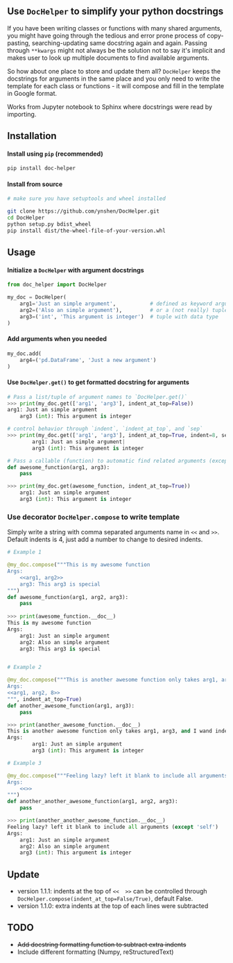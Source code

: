 ## Use `DocHelper` to simplify your python docstrings

If you have been writing classes or functions with many shared arguments, you
might have going through the tedious and error prone process of copy-pasting,
searching-updating same docstring again and again. Passing through `**kwargs`
might not always be the solution not to say it's implicit and makes user to
look up multiple documents to find available arguments.

So how about one place to store and update them all? `DocHelper` keeps the
docstrings for arguments in the same place and you only need to write the
template for each class or functions - it will compose and fill in the
template in Google format.

Works from Jupyter notebook to Sphinx where docstrings were read by importing.

## Installation
#### Install using `pip` (recommended)

```bash
pip install doc-helper
```

#### Install from source
```bash
# make sure you have setuptools and wheel installed

git clone https://github.com/ynshen/DocHelper.git
cd DocHelper
python setup.py bdist_wheel
pip install dist/the-wheel-file-of-your-version.whl
```

## Usage

#### Initialize a `DocHelper` with argument docstrings

```python
from doc_helper import DocHelper

my_doc = DocHelper(
    arg1='Just an simple argument',           # defined as keyword arguments
    arg2=('Also an simple argument'),         # or a (not really) tuple
    arg3=('int', 'This argument is integer')  # tuple with data type
)
```

#### Add arguments when you needed
```python
my_doc.add(
    arg4=('pd.DataFrame', 'Just a new argument')
)
```

#### Use `DocHelper.get()` to get formatted docstring for arguments

```python
# Pass a list/tuple of argument names to `DocHelper.get()`
>>> print(my_doc.get(['arg1', 'arg3'], indent_at_top=False))
arg1: Just an simple argument
    arg3 (int): This argument is integer

# control behavior through `indent`, `indent_at_top`, and `sep`
>>> print(my_doc.get(['arg1', 'arg3'], indent_at_top=True, indent=8, sep='|\n'))
        arg1: Just an simple argument|
        arg3 (int): This argument is integer

# Pass a callable (function) to automatic find related arguments (except 'self')
def awesome_function(arg1, arg3):
    pass

>>> print(my_doc.get(awesome_function, indent_at_top=True))
    arg1: Just an simple argument
    arg3 (int): This argument is integer
```


### Use decorator `DocHelper.compose` to write template

Simply write a string with comma separated arguments name in `<<` and `>>`.
Default indents is 4, just add a number to change to desired indents.

```python
# Example 1

@my_doc.compose("""This is my awesome function
Args:
    <<arg1, arg2>>
    arg3: This arg3 is special
""")
def awesome_function(arg1, arg2, arg3):
    pass
 
>>> print(awesome_function.__doc__)
This is my awesome function
Args:
    arg1: Just an simple argument
    arg2: Also an simple argument
    arg3: This arg3 is special


# Example 2

@my_doc.compose("""This is another awesome function only takes arg1, arg3, and I want indent = 8
Args:
<<arg1, arg2, 8>>
""", indent_at_top=True)
def another_awesome_function(arg1, arg3):
    pass

>>> print(another_awesome_function.__doc__)
This is another awesome function only takes arg1, arg3, and I wand indent = 8
Args:
        arg1: Just an simple argument
        arg3 (int): This argument is integer

# Example 3

@my_doc.compose("""Feeling lazy? left it blank to include all arguments (except 'self')
Args:
    <<>>
""")
def another_another_awesome_function(arg1, arg2, arg3):
    pass

>>> print(another_another_awesome_function.__doc__)
Feeling lazy? left it blank to include all arguments (except 'self')
Args:
    arg1: Just an simple argument
    arg2: Also an simple argument
    arg3 (int): This argument is integer

```

## Update
- version 1.1.1: indents at the top of `<<  >>` can be controlled through `DocHelper.compose(indent_at_top=False/True)`, default False.
- version 1.1.0: extra indents at the top of each lines were subtracted

## TODO
- ~~Add docstring formatting function to subtract extra indents~~
- Include different formatting (Numpy, reStructuredText)

```

```